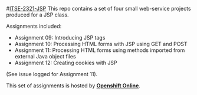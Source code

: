 #[ITSE-2321-JSP](http://itse2317-accjavabridges.rhcloud.com/)
This repo contains a set of four small web-service projects produced for a JSP class.

Assignments included:
- Assignment 09: Introducing JSP tags
- Assignment 10: Processing HTML forms with JSP using GET and POST
- Assignment 11: Processing HTML forms using methods imported from external Java object files
- Assignment 12: Creating cookies with JSP

(See issue logged for Assignment 11).

This set of assignments is hosted by **[Openshift Online](http://itse2317-accjavabridges.rhcloud.com/)**.

